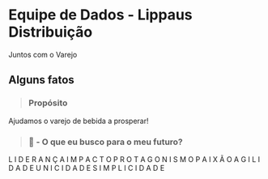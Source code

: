 # Equipe de Dados - Lippaus Distribuição
Juntos com o Varejo

## Alguns fatos

> ### Propósito

Ajudamos o varejo de bebida a prosperar!

> ### 🔭 - O que eu busco para o meu futuro?

L I D E R A N Ç A
I M P A C T O
P R O T A G O N I S M O
P A I X Ã O
A G I L I D A D E
U N I C I D A D E
S I M P L I C I D A D E
